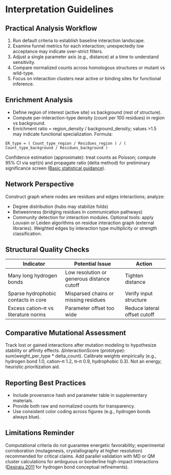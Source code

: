 # Interpretation Guidelines

## Practical Analysis Workflow
1. Run default criteria to establish baseline interaction landscape.
2. Examine funnel metrics for each interaction; unexpectedly low acceptance may indicate over-strict filters.
3. Adjust a single parameter axis (e.g., distance) at a time to understand sensitivity.
4. Compare normalized counts across homologous structures or mutant vs wild-type.
5. Focus on interaction clusters near active or binding sites for functional inference.

## Enrichment Analysis
- Define region of interest (active site) vs background (rest of structure).
- Compute per-interaction-type density (count per 100 residues) in region vs background.
- Enrichment ratio = region_density / background_density; values >1.5 may indicate functional specialization.
Formula:
```
ER_type = ( Count_type_region / Residues_region ) / ( Count_type_background / Residues_background )
```
Confidence estimation (approximate): treat counts as Poisson; compute 95% CI via sqrt(n) and propagate ratio (delta method) for preliminary significance screen (<a href="https://doi.org/10.1038/nmeth.2613" target="_blank" rel="noopener noreferrer">Basic statistical guidance</a>).

## Network Perspective
Construct graph where nodes are residues and edges interactions; analyze:
- Degree distribution (hubs may stabilize folds)
- Betweenness (bridging residues in communication pathways)
- Community detection for interaction modules.
Optional tools: apply Louvain or Leiden algorithms on residue interaction graph (external libraries). Weighted edges by interaction type multiplicity or strength classification.

## Structural Quality Checks
| Indicator | Potential Issue | Action |
|-----------|-----------------|-------|
| Many long hydrogen bonds | Low resolution or generous distance cutoff | Tighten distance |
| Sparse hydrophobic contacts in core | Misparsed chains or missing residues | Verify input structure |
| Excess cation–π vs literature norms | Parameter offset too wide | Reduce lateral offset cutoff |

## Comparative Mutational Assessment
Track lost or gained interactions after mutation modeling to hypothesize stability or affinity effects.
ΔInteractionScore (prototype): sum(weight_per_type * delta_count). Calibrate weights empirically (e.g., hydrogen bond 1.0, cation–π 1.2, π–π 0.9, hydrophobic 0.3). Not an energy; heuristic prioritization aid.

## Reporting Best Practices
- Include provenance hash and parameter table in supplementary materials.
- Provide both raw and normalized counts for transparency.
- Use consistent color coding across figures (e.g., hydrogen bonds always blue).

## Limitations Reminder
Computational criteria do not guarantee energetic favorability; experimental corroboration (mutagenesis, crystallography at higher resolution) recommended for critical claims.
Add parallel validation with MD or QM cluster calculations for ambiguous or borderline high-impact interactions (<a href="https://doi.org/10.1021/cr200106v" target="_blank" rel="noopener noreferrer">Desiraju 2011</a> for hydrogen bond conceptual refinements).
